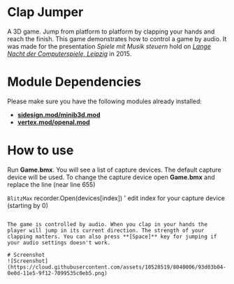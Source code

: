# Clap Jumper
A 3D game. Jump from platform to platform by clapping your hands and reach the finish. This game demonstrates how to control a game by audio. It was made for the presentation *Spiele mit Musik steuern* hold on [*Lange Nacht der Computerspiele, Leipzig*](http://www.schreibfabrik.de/spielenacht/vortraege.php) in 2015.

# Module Dependencies
Please make sure you have the following modules already installed:
* [**sidesign.mod/minib3d.mod**](https://github.com/si-design/minib3d "3D engine")
* [**vertex.mod/openal.mod**](https://github.com/oliverskawronek/openal.mod "Audio engine")

# How to use
Run **Game.bmx**. You will see a list of capture devices. The default capture device will be used. To change the capture device open **Game.bmx** and replace the line (near line 655)

```BlitzMax```
recorder.Open(devices[index]) ' edit index for your capture device (starting by 0)
```

The game is controlled by audio. When you clap in your hands the player will jump in its current direction. The strength of your clapping matters. You can also press **[Space]** key for jumping if your audio settings doesn't work.

# Screenshot
![Screenshot](https://cloud.githubusercontent.com/assets/10528519/8040006/93d03b04-0e0d-11e5-9f12-7099535c0eb5.png)


